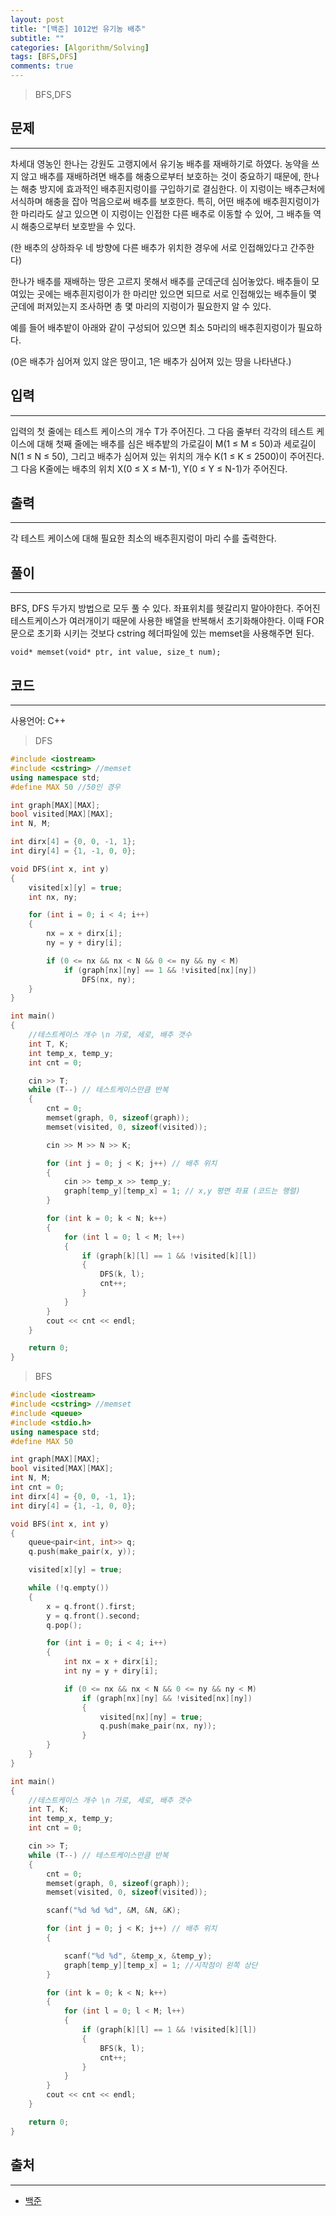 ```yaml
---
layout: post
title: "[백준] 1012번 유기농 배추"
subtitle: ""
categories: [Algorithm/Solving]
tags: [BFS,DFS]
comments: true
---
```


> BFS,DFS

## 문제
---

차세대 영농인 한나는 강원도 고랭지에서 유기농 배추를 재배하기로 하였다. 농약을 쓰지 않고 배추를 재배하려면 배추를 해충으로부터 보호하는 것이 중요하기 때문에, 한나는 해충 방지에 효과적인 배추흰지렁이를 구입하기로 결심한다. 이 지렁이는 배추근처에 서식하며 해충을 잡아 먹음으로써 배추를 보호한다. 특히, 어떤 배추에 배추흰지렁이가 한 마리라도 살고 있으면 이 지렁이는 인접한 다른 배추로 이동할 수 있어, 그 배추들 역시 해충으로부터 보호받을 수 있다.

(한 배추의 상하좌우 네 방향에 다른 배추가 위치한 경우에 서로 인접해있다고 간주한다)

한나가 배추를 재배하는 땅은 고르지 못해서 배추를 군데군데 심어놓았다. 배추들이 모여있는 곳에는 배추흰지렁이가 한 마리만 있으면 되므로 서로 인접해있는 배추들이 몇 군데에 퍼져있는지 조사하면 총 몇 마리의 지렁이가 필요한지 알 수 있다.

예를 들어 배추밭이 아래와 같이 구성되어 있으면 최소 5마리의 배추흰지렁이가 필요하다.

(0은 배추가 심어져 있지 않은 땅이고, 1은 배추가 심어져 있는 땅을 나타낸다.)

## 입력
---

입력의 첫 줄에는 테스트 케이스의 개수 T가 주어진다. 그 다음 줄부터 각각의 테스트 케이스에 대해 첫째 줄에는 배추를 심은 배추밭의 가로길이 M(1 ≤ M ≤ 50)과 세로길이 N(1 ≤ N ≤ 50), 그리고 배추가 심어져 있는 위치의 개수 K(1 ≤ K ≤ 2500)이 주어진다. 그 다음 K줄에는 배추의 위치 X(0 ≤ X ≤ M-1), Y(0 ≤ Y ≤ N-1)가 주어진다.
## 출력
---

각 테스트 케이스에 대해 필요한 최소의 배추흰지렁이 마리 수를 출력한다.

## 풀이
---

BFS, DFS 두가지 방법으로 모두 풀 수 있다. 좌표위치를 헷갈리지 말아야한다.
주어진 테스트케이스가 여러개이기 때문에 사용한 배열을 반복해서 초기화해야한다. 이때 FOR문으로 초기화 시키는 것보다 cstring 헤더파일에 있는 <point>memset</point>을 사용해주면 된다.
```
void* memset(void* ptr, int value, size_t num);
```

## 코드
---

사용언어: C++
> DFS

```cpp
#include <iostream>
#include <cstring> //memset
using namespace std;
#define MAX 50 //50인 경우

int graph[MAX][MAX];
bool visited[MAX][MAX];
int N, M;

int dirx[4] = {0, 0, -1, 1};
int diry[4] = {1, -1, 0, 0};

void DFS(int x, int y)
{
    visited[x][y] = true;
    int nx, ny;

    for (int i = 0; i < 4; i++)
    {
        nx = x + dirx[i];
        ny = y + diry[i];

        if (0 <= nx && nx < N && 0 <= ny && ny < M)
            if (graph[nx][ny] == 1 && !visited[nx][ny])
                DFS(nx, ny);
    }
}

int main()
{
    //테스트케이스 개수 \n 가로, 세로, 배추 갯수
    int T, K;
    int temp_x, temp_y;
    int cnt = 0;

    cin >> T;
    while (T--) // 테스트케이스만큼 반복
    {
        cnt = 0;
        memset(graph, 0, sizeof(graph));
        memset(visited, 0, sizeof(visited));

        cin >> M >> N >> K;

        for (int j = 0; j < K; j++) // 배추 위치
        {
            cin >> temp_x >> temp_y;
            graph[temp_y][temp_x] = 1; // x,y 평면 좌표 (코드는 행렬)
        }

        for (int k = 0; k < N; k++)
        {
            for (int l = 0; l < M; l++)
            {
                if (graph[k][l] == 1 && !visited[k][l])
                {
                    DFS(k, l);
                    cnt++;
                }
            }
        }
        cout << cnt << endl;
    }

    return 0;
}
```
> BFS

```cpp
#include <iostream>
#include <cstring> //memset
#include <queue>
#include <stdio.h>
using namespace std;
#define MAX 50

int graph[MAX][MAX];
bool visited[MAX][MAX];
int N, M;
int cnt = 0;
int dirx[4] = {0, 0, -1, 1};
int diry[4] = {1, -1, 0, 0};

void BFS(int x, int y)
{
    queue<pair<int, int>> q;
    q.push(make_pair(x, y));

    visited[x][y] = true;

    while (!q.empty())
    {
        x = q.front().first;
        y = q.front().second;
        q.pop();

        for (int i = 0; i < 4; i++)
        {
            int nx = x + dirx[i];
            int ny = y + diry[i];

            if (0 <= nx && nx < N && 0 <= ny && ny < M)
                if (graph[nx][ny] && !visited[nx][ny])
                {
                    visited[nx][ny] = true;
                    q.push(make_pair(nx, ny));
                }
        }
    }
}

int main()
{
    //테스트케이스 개수 \n 가로, 세로, 배추 갯수
    int T, K;
    int temp_x, temp_y;
    int cnt = 0;

    cin >> T;
    while (T--) // 테스트케이스만큼 반복
    {
        cnt = 0;
        memset(graph, 0, sizeof(graph));
        memset(visited, 0, sizeof(visited));

        scanf("%d %d %d", &M, &N, &K);

        for (int j = 0; j < K; j++) // 배추 위치
        {

            scanf("%d %d", &temp_x, &temp_y);
            graph[temp_y][temp_x] = 1; //시작점이 왼쪽 상단
        }

        for (int k = 0; k < N; k++)
        {
            for (int l = 0; l < M; l++)
            {
                if (graph[k][l] == 1 && !visited[k][l])
                {
                    BFS(k, l);
                    cnt++;
                }
            }
        }
        cout << cnt << endl;
    }

    return 0;
}
```
## 출처
---

* [백준](https://www.acmicpc.net/problem/1012)
